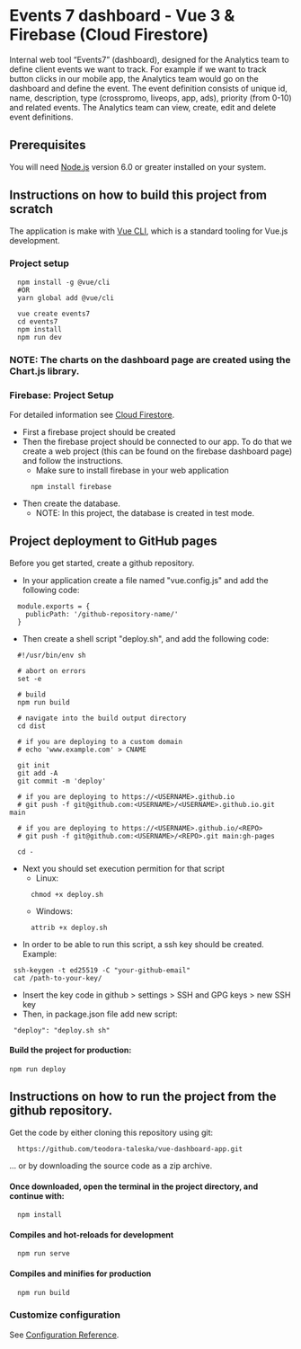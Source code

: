 # Events 7 dashboard - Vue 3 & Firebase (Cloud Firestore)
Internal web tool “Events7” (dashboard), designed for the Analytics team to define client events
we want to track. For example if we want to track button clicks in our mobile app, the Analytics 
team would go on the dashboard and define the event. The event definition consists of
unique id, name, description, type (crosspromo, liveops, app, ads), priority (from 0-10) and 
related events.
The Analytics team can view, create, edit and delete event definitions.

## Prerequisites
You will need [Node.js](https://nodejs.org/en/) version 6.0 or greater installed on your system.
                                                                                  
## Instructions on how to build this project from scratch
The application is make with [Vue CLI](https://cli.vuejs.org/), which is a standard tooling for Vue.js development.
### Project setup
```
  npm install -g @vue/cli
  #OR
  yarn global add @vue/cli
```
```
  vue create events7
  cd events7 
  npm install
  npm run dev
```
### NOTE: The charts on the dashboard page are created using the Chart.js library.

### Firebase: Project Setup
For detailed information see [Cloud Firestore](https://firebase.google.com/docs/firestore).
* First a firebase project should be created
* Then the firebase project should be connected to our app. To do that we create a web project
(this can be found on the firebase dashboard page) and follow the instructions. 
  * Make sure to install firebase in your web application
  ```
    npm install firebase
  ```
* Then create the database.
  * NOTE: In this project, the database is created in test mode.
 
## Project deployment to GitHub pages
Before you get started, create a github repository.
* In your application create a file named "vue.config.js" and add the following code:
```
  module.exports = {
    publicPath: '/github-repository-name/'
  }
```
* Then create a shell script "deploy.sh", and add the following code: 
```
  #!/usr/bin/env sh

  # abort on errors
  set -e

  # build
  npm run build

  # navigate into the build output directory
  cd dist

  # if you are deploying to a custom domain
  # echo 'www.example.com' > CNAME

  git init
  git add -A
  git commit -m 'deploy'

  # if you are deploying to https://<USERNAME>.github.io
  # git push -f git@github.com:<USERNAME>/<USERNAME>.github.io.git main

  # if you are deploying to https://<USERNAME>.github.io/<REPO>
  # git push -f git@github.com:<USERNAME>/<REPO>.git main:gh-pages

  cd -
```
* Next you should set execution permition for that script
  * Linux:
  ```
    chmod +x deploy.sh
  ```
  * Windows: 
  ```
    attrib +x deploy.sh
  ```
 * In order to be able to run this script, a ssh key should be created. Example:
 ```
  ssh-keygen -t ed25519 -C "your-github-email"
  cat /path-to-your-key/
 ```
 * Insert the key code in github > settings > SSH and GPG keys > new SSH key
 * Then, in package.json file add new script:
 ```
  "deploy": "deploy.sh sh"
 ```
 #### Build the project for production:
 ```
 npm run deploy
 ```

## Instructions on how to run the project from the github repository.
Get the code by either cloning this repository using git:
```
  https://github.com/teodora-taleska/vue-dashboard-app.git
```
... or by downloading the source code as a zip archive.

#### Once downloaded, open the terminal in the project directory, and continue with:
```
  npm install
```
#### Compiles and hot-reloads for development
```
  npm run serve
```
#### Compiles and minifies for production
```
  npm run build
```


### Customize configuration
See [Configuration Reference](https://cli.vuejs.org/config/).

